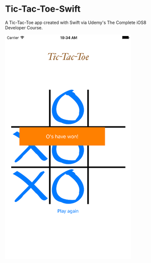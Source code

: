 # Tic-Tac-Toe-Swift
A Tic-Tac-Toe app created with Swift via Udemy's The Complete iOS8 Developer Course.

![](https://github.com/roberrera/Tic-Tac-Toe-Swift/blob/master/Simulator%20Screen%20Shot%20May%2013%2C%202016%2C%2010.34.34%20AM.png)
